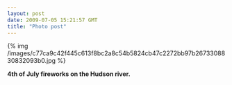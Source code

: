 ```yaml
---
layout: post
date: 2009-07-05 15:21:57 GMT
title: "Photo post"
---
```

{% img /images/c77ca9c42f445c613f8bc2a8c54b5824cb47c2272bb97b2673308830832093b0.jpg %}

<b>4th of July fireworks on the Hudson river.</b>
